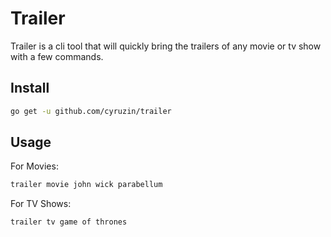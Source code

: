 # Trailer

Trailer is a cli tool that will quickly bring the trailers of any movie or tv show with a few commands.

## Install

```sh
go get -u github.com/cyruzin/trailer
```

## Usage

For Movies:

```sh
trailer movie john wick parabellum
```

For TV Shows:

```sh
trailer tv game of thrones
```